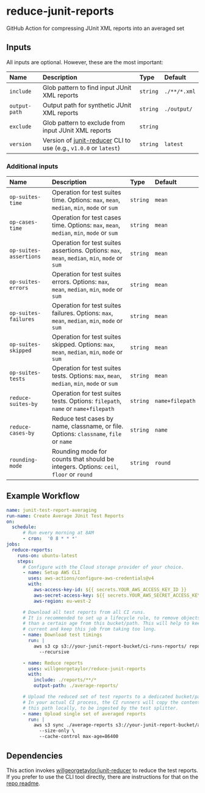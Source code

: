 # reduce-junit-reports
 GitHub Action for compressing JUnit XML reports into an averaged set

## Inputs

All inputs are optional. However, these are the most important:

| Name | Description | Type | Default |
| :---  | :--- | :--- | :--- |
| `include` | Glob pattern to find input JUnit XML reports | `string` | `./**/*.xml` |
| `output-path` | Output path for synthetic JUnit XML reports | `string` | `./output/` |
| `exclude` | Glob pattern to exclude from input JUnit XML reports | `string` |  |
| `version` | Version of [junit-reducer](https://github.com/willgeorgetaylor/junit-reducer/releases) CLI to use (e.g., `v1.0.0` or `latest`) | `string` | `latest` |

### Additional inputs

| Name | Description | Type | Default |
| :---  | :--- | :--- | :--- |
| `op-suites-time` | Operation for test suites time. Options: `max`, `mean`, `median`, `min`, `mode` or `sum` | `string` | `mean` |
| `op-cases-time` | Operation for test cases time. Options: `max`, `mean`, `median`, `min`, `mode` or `sum` | `string` | `mean` |
| `op-suites-assertions` | Operation for test suites assertions. Options: `max`, `mean`, `median`, `min`, `mode` or `sum` | `string` | `mean` |
| `op-suites-errors` | Operation for test suites errors. Options: `max`, `mean`, `median`, `min`, `mode` or `sum` | `string` | `mean` |
| `op-suites-failures` | Operation for test suites failures. Options: `max`, `mean`, `median`, `min`, `mode` or `sum` | `string` | `mean` |
| `op-suites-skipped` | Operation for test suites skipped. Options: `max`, `mean`, `median`, `min`, `mode` or `sum` | `string` | `mean` |
| `op-suites-tests` | Operation for test suites tests. Options: `max`, `mean`, `median`, `min`, `mode` or `sum` | `string` | `mean` |
| `reduce-suites-by` | Operation for test suites tests. Options: `filepath`, `name` or `name+filepath` | `string` | `name+filepath` |
| `reduce-cases-by` | Reduce test cases by name, classname, or file. Options: `classname`, `file` or `name` | `string` | `name` |
| `rounding-mode` | Rounding mode for counts that should be integers. Options: `ceil`, `floor` or `round` | `string` | `round` |

## Example Workflow
```yaml
name: junit-test-report-averaging
run-name: Create Average JUnit Test Reports
on:
  schedule:
      # Run every morning at 8AM
      - cron:  '0 8 * * *'
jobs:
  reduce-reports:
    runs-on: ubuntu-latest
    steps:
      # Configure with the Cloud storage provider of your choice.
      - name: Setup AWS CLI
        uses: aws-actions/configure-aws-credentials@v4
        with:
          aws-access-key-id: ${{ secrets.YOUR_AWS_ACCESS_KEY_ID }}
          aws-secret-access-key: ${{ secrets.YOUR_AWS_SECRET_ACCESS_KEY }}
          aws-region: eu-west-2

      # Download all test reports from all CI runs.
      # It is recommended to set up a lifecycle rule, to remove objects older
      # than a certain age from this bucket/path. This will help to keep the test reports
      # current and keep this job from taking too long.
      - name: Download test timings
        run: |
          aws s3 cp s3://your-junit-report-bucket/ci-runs-reports/ reports/ \
            --recursive

      - name: Reduce reports
        uses: willgeorgetaylor/reduce-junit-reports
        with:
          include: ./reports/**/*
          output-path: ./average-reports/

      # Upload the reduced set of test reports to a dedicated bucket/path.
      # In your actual CI process, the CI runners will copy the contents of
      # this path locally, to be ingested by the test splitter.
      - name: Upload single set of averaged reports
        run: |
          aws s3 sync ./average-reports s3://your-junit-report-bucket/average-reports/ \
            --size-only \
            --cache-control max-age=86400
```

## Dependencies
This action invokes [willgeorgetaylor/junit-reducer](https://github.com/willgeorgetaylor/junit-reducer) to reduce the test reports. If you prefer to use the CLI tool directly, there are instructions for that on the [repo readme](https://github.com/willgeorgetaylor/junit-reducer?tab=readme-ov-file#github-actions).